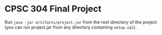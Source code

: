 # CPSC 304 Final Project
Run `java -jar artifacts/project.jar` from the root directory of the project (you can run project.jar from any directory containing `setup.sql`).
